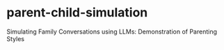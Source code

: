 # parent-child-simulation
 Simulating Family Conversations using LLMs: Demonstration of Parenting Styles
